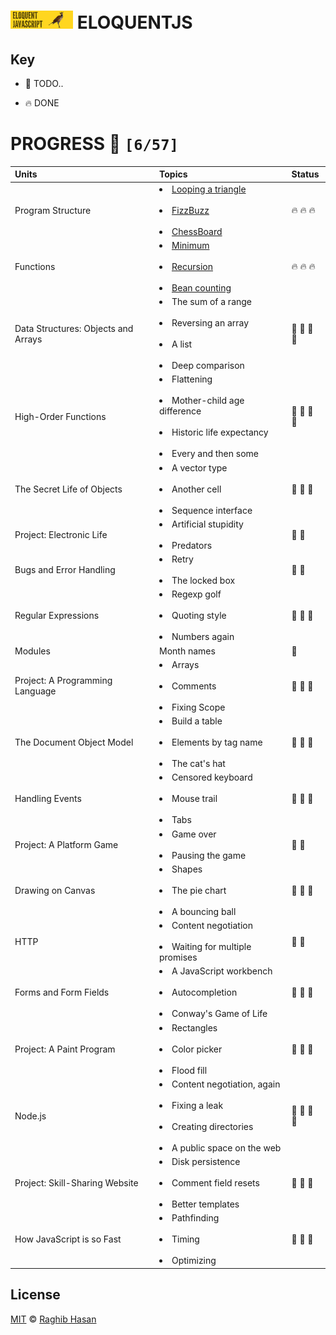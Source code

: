 # ![EJS](./ejs-logo.png) ELOQUENTJS

## Key

*   🚧 TODO..

*   🔥 DONE

# PROGRESS 🚀 `[6/57]`

|    Units        |    Topics      |  Status |
| :-------------  | :------------- | :--------------- |
| Program Structure | <li>[Looping a triangle](./challenges/looping-a-triangle.js)</li><br><li>[FizzBuzz](./challenges/fizzBuzz.js)</li><br> <li>[ChessBoard](./challenges/chessBoard.js)</li> |  🔥   🔥   🔥 |
| Functions | <li>[Minimum](./challenges/minimum.js)</li><br><li>[Recursion](./challenges/recursion.js)</li><br> <li>[Bean counting](./challenges/beanCounting.js)</li> |  🔥   🔥   🔥 |
| Data Structures: Objects and Arrays | <li>The sum of a range</li><br><li>Reversing an array</li><br><li>A list</li><br><li>Deep comparison</li> | 🚧   🚧   🚧   🚧 |
| High-Order Functions | <li>Flattening</li><br><li>Mother-child age difference</li><br><li>Historic life expectancy</li><br><li>Every and then some</li> | 🚧   🚧   🚧   🚧 |
| The Secret Life of Objects | <li>A vector type</li><br><li>Another cell</li><br><li>Sequence interface</li> |  🚧   🚧   🚧 |
| Project: Electronic Life | <li>Artificial stupidity</li><br><li>Predators</li> |  🚧   🚧 |
| Bugs and Error Handling | <li>Retry</li><br><li>The locked box</li> |  🚧   🚧 |
| Regular Expressions | <li>Regexp golf</li><br><li>Quoting style</li><br><li>Numbers again</li> | 🚧 🚧 🚧 |
| Modules | Month names | 🚧 |
| Project: A Programming Language | <li>Arrays</li><br><li>Comments</li><br><li>Fixing Scope</li> | 🚧 🚧 🚧 |
| The Document Object Model | <li>Build a table</li><br><li>Elements by tag name</li><br><li>The cat's hat</li> | 🚧 🚧 🚧 |
| Handling Events | <li>Censored keyboard</li><br><li>Mouse trail</li><br><li>Tabs</li> | 🚧 🚧 🚧 |
| Project: A Platform Game | <li>Game over</li><br><li>Pausing the game</li> | 🚧 🚧 |
| Drawing on Canvas | <li>Shapes</li><br><li>The pie chart</li><br><li>A bouncing ball</li> | 🚧 🚧 🚧 |
| HTTP | <li>Content negotiation</li><br><li>Waiting for multiple promises</li> | 🚧 🚧 |
| Forms and Form Fields | <li>A JavaScript workbench</li><br><li>Autocompletion</li><br><li>Conway's Game of Life</li> | 🚧 🚧 🚧 |
| Project: A Paint Program | <li>Rectangles</li><br><li>Color picker</li><br><li>Flood fill</li> | 🚧 🚧 🚧 |
| Node.js | <li>Content negotiation, again</li><br><li>Fixing a leak</li><br><li>Creating directories</li><br><li>A public space on the web</li> | 🚧 🚧 🚧 🚧 |
| Project: Skill-Sharing Website | <li>Disk persistence</li><br><li>Comment field resets</li><br><li>Better templates</li> | 🚧 🚧 🚧 |
| How JavaScript is so Fast | <li>Pathfinding</li><br><li>Timing</li><br><li>Optimizing</li> | 🚧 🚧 🚧 |

## License
[MIT](./license) © [Raghib Hasan](http://raghibm.com/)
